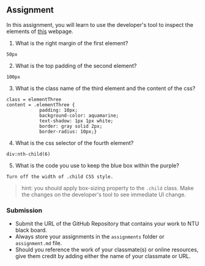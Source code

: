## Assignment

In this assignment, you will learn to use the developer's tool to inspect the elements of [this](https://nznznh.csb.app/) webpage.

1. What is the right margin of the first element? 
```
50px
```

2. What is the top padding of the second element?
```
100px
```

3. What is the class name of the third element and the content of the css?
```
class = elementThree
content = .elementThree {
            padding: 10px;
            background-color: aquamarine;
            text-shadow: 1px 1px white;
            border: gray solid 2px;
            border-radius: 10px;}
```

4. What is the css selector of the fourth element?
```
div:nth-child(6)
```

5. What is the code you use to keep the blue box within the purple?
```
Turn off the width of .child CSS style.
```

> hint: you should apply box-sizing property to the `.child` class. Make the changes on the developer's tool to see immediate UI change.



### Submission 

- Submit the URL of the GitHub Repository that contains your work to NTU black board.
- Always store your assignments in the `assignments` folder or `assignment.md` file.
- Should you reference the work of your classmate(s) or online resources, give them credit by adding either the name of your classmate or URL. 
